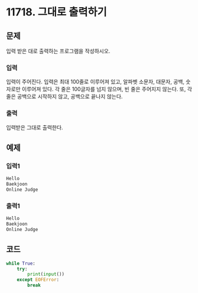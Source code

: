 # 11718. 그대로 출력하기



## 문제

입력 받은 대로 출력하는 프로그램을 작성하시오.



### 입력

입력이 주어진다. 입력은 최대 100줄로 이루어져 있고, 알파벳 소문자, 대문자, 공백, 숫자로만 이루어져 있다. 각 줄은 100글자를 넘지 않으며, 빈 줄은 주어지지 않는다. 또, 각 줄은 공백으로 시작하지 않고, 공백으로 끝나지 않는다.

### 출력

입력받은 그대로 출력한다.



## 예제

### 입력1

```python
Hello
Baekjoon
Online Judge
```

### 출력1

```python
Hello
Baekjoon
Online Judge
```





## 코드

```python
while True:
    try:
        print(input())
    except EOFError:
        break
```
